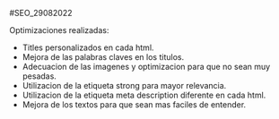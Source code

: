 #SEO_29082022

Optimizaciones realizadas:

- Titles personalizados en cada html.
- Mejora de las palabras claves en los titulos.
- Adecuacion de las imagenes y optimizacion para que no sean muy pesadas.
- Utilizacion de la etiqueta strong para mayor relevancia.
- Utilizacion de la etiqueta meta description diferente en cada html.
- Mejora de los textos para que sean mas faciles de entender.
